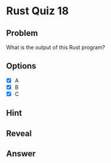 # Rust Quiz 18

## Problem
What is the output of this Rust program?

## Options
- [x] A
- [x] B
- [x] C

## Hint

## Reveal

## Answer
